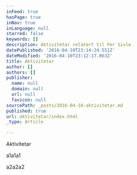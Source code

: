 ```yaml
---
inFeed: true
hasPage: true
inNav: true
inLanguage: null
starred: false
keywords: []
description: Aktivitetar relatert til Per Sivle
datePublished: '2016-04-10T23:14:24.551Z'
dateModified: '2016-04-10T23:12:17.063Z'
title: Aktivitetar
author: []
authors: []
publisher:
  name: null
  domain: null
  url: null
  favicon: null
sourcePath: _posts/2016-04-10-aktivitetar.md
published: true
url: aktivitetar/index.html
_type: Article

---
```

Aktivitetar

a1a1a1

a2a2a2